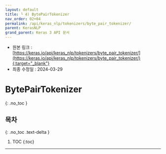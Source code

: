 ```yaml
---
layout: default
title: └ 4) BytePairTokenizer
nav_order: 02+04
permalink: /api/keras_nlp/tokenizers/byte_pair_tokenizer/
parent: KerasNLP
grand_parent: Keras 3 API 문서
---
```


* 원본 링크 : [https://keras.io/api/keras_nlp/tokenizers/byte_pair_tokenizer/](https://keras.io/api/keras_nlp/tokenizers/byte_pair_tokenizer/){:target="_blank"}
* 최종 수정일 : 2024-03-29

# BytePairTokenizer
{: .no_toc }

## 목차
{: .no_toc .text-delta }

1. TOC
{:toc}

---

